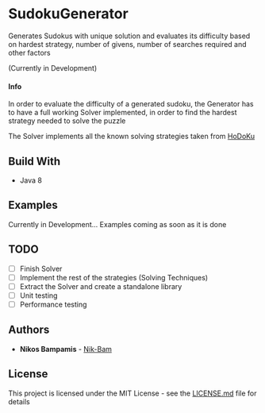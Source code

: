 # SudokuGenerator

Generates Sudokus with unique solution and evaluates its difficulty based on hardest strategy, number of givens, number of searches required and other factors

(Currently in Development)

#### Info

In order to evaluate the difficulty of a generated sudoku, the Generator has to have a full working Solver implemented, in order to find the hardest strategy needed to solve the puzzle

The Solver implements all the known solving strategies taken from [HoDoKu](http://hodoku.sourceforge.net/)

## Build With

* Java 8

## Examples

Currently in Development... Examples coming as soon as it is done

## TODO

* [ ] Finish Solver
* [ ] Implement the rest of the strategies (Solving Techniques)
* [ ] Extract the Solver and create a standalone library
* [ ] Unit testing
* [ ] Performance testing

## Authors

* **Nikos Bampamis** - [Nik-Bam](https://github.com/Nik-Bam)

## License

This project is licensed under the MIT License - see the [LICENSE.md](LICENSE.md) file for details
